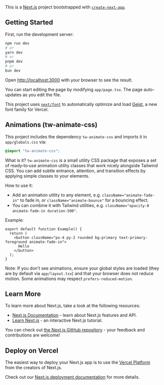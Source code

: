 This is a [Next.js](https://nextjs.org) project bootstrapped with [`create-next-app`](https://nextjs.org/docs/app/api-reference/cli/create-next-app).

## Getting Started

First, run the development server:

```bash
npm run dev
# or
yarn dev
# or
pnpm dev
# or
bun dev
```

Open [http://localhost:3000](http://localhost:3000) with your browser to see the result.

You can start editing the page by modifying `app/page.tsx`. The page auto-updates as you edit the file.

This project uses [`next/font`](https://nextjs.org/docs/app/building-your-application/optimizing/fonts) to automatically optimize and load [Geist](https://vercel.com/font), a new font family for Vercel.

## Animations (tw-animate-css)

This project includes the dependency `tw-animate-css` and imports it in `app/globals.css` via:

```css
@import "tw-animate-css";
```

What is it? `tw-animate-css` is a small utility CSS package that exposes a set of ready‑to‑use animation utility classes that work nicely alongside Tailwind CSS. You can add subtle entrance, attention, and transition effects by applying simple classes to your elements.

How to use it:
- Add an animation utility to any element, e.g. `className="animate-fade-in"` to fade in, or `className="animate-bounce"` for a bouncing effect.
- You can combine it with Tailwind utilities, e.g. `className="opacity-0 animate-fade-in duration-500"`.

Example:

```tsx
export default function Example() {
  return (
    <button className="px-4 py-2 rounded bg-primary text-primary-foreground animate-fade-in">
      Hello
    </button>
  );
}
```

Note: If you don’t see animations, ensure your global styles are loaded (they are by default via `app/layout.tsx`) and that your browser does not reduce motion. Some animations may respect `prefers-reduced-motion`.

## Learn More

To learn more about Next.js, take a look at the following resources:

- [Next.js Documentation](https://nextjs.org/docs) - learn about Next.js features and API.
- [Learn Next.js](https://nextjs.org/learn) - an interactive Next.js tutorial.

You can check out [the Next.js GitHub repository](https://github.com/vercel/next.js) - your feedback and contributions are welcome!

## Deploy on Vercel

The easiest way to deploy your Next.js app is to use the [Vercel Platform](https://vercel.com/new?utm_medium=default-template&filter=next.js&utm_source=create-next-app&utm_campaign=create-next-app-readme) from the creators of Next.js.

Check out our [Next.js deployment documentation](https://nextjs.org/docs/app/building-your-application/deploying) for more details.
